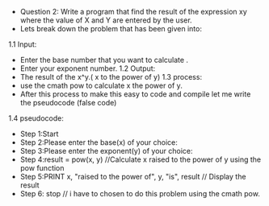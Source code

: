 - Question 2: Write a program that find the result of the expression xy where the value of X and Y are entered by the user.
- Lets break down the problem that has been given into:

1.1 Input:
- Enter the base number that you want to calculate .
- Enter your exponent number.
1.2 Output:
- The result of the x^y.( x to the power of y)
1.3 process:
- use the cmath pow to calculate x the power of y.
- After this process to make this easy to code and compile let me write the pseudocode (false code)

1.4 pseudocode:
- Step 1:Start
- Step 2:Please enter the base(x) of your choice:
- Step 3:Please enter the exponent(y) of your choice:
- Step 4:result = pow(x, y) //Calculate x raised to the power of y using the pow function
- Step 5:PRINT x, "raised to the power of", y, "is", result  // Display the result
- Step 6: stop // i have to chosen to do this problem using the cmath pow.
